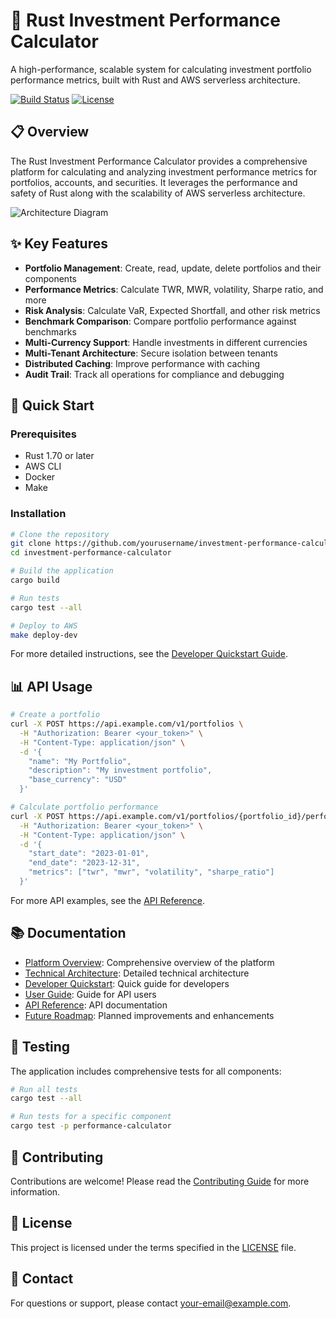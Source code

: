 # 🚀 Rust Investment Performance Calculator

A high-performance, scalable system for calculating investment portfolio performance metrics, built with Rust and AWS serverless architecture.

[![Build Status](https://img.shields.io/badge/build-passing-brightgreen.svg)](https://github.com/yourusername/investment-performance-calculator)
[![License](https://img.shields.io/badge/license-MIT-blue.svg)](LICENSE)

## 📋 Overview

The Rust Investment Performance Calculator provides a comprehensive platform for calculating and analyzing investment performance metrics for portfolios, accounts, and securities. It leverages the performance and safety of Rust along with the scalability of AWS serverless architecture.

![Architecture Diagram](docs/images/architecture.png)

## ✨ Key Features

- **Portfolio Management**: Create, read, update, delete portfolios and their components
- **Performance Metrics**: Calculate TWR, MWR, volatility, Sharpe ratio, and more
- **Risk Analysis**: Calculate VaR, Expected Shortfall, and other risk metrics
- **Benchmark Comparison**: Compare portfolio performance against benchmarks
- **Multi-Currency Support**: Handle investments in different currencies
- **Multi-Tenant Architecture**: Secure isolation between tenants
- **Distributed Caching**: Improve performance with caching
- **Audit Trail**: Track all operations for compliance and debugging

## 🏁 Quick Start

### Prerequisites

- Rust 1.70 or later
- AWS CLI
- Docker
- Make

### Installation

```bash
# Clone the repository
git clone https://github.com/yourusername/investment-performance-calculator.git
cd investment-performance-calculator

# Build the application
cargo build

# Run tests
cargo test --all

# Deploy to AWS
make deploy-dev
```

For more detailed instructions, see the [Developer Quickstart Guide](docs/developer_quickstart.md).

## 📊 API Usage

```bash
# Create a portfolio
curl -X POST https://api.example.com/v1/portfolios \
  -H "Authorization: Bearer <your_token>" \
  -H "Content-Type: application/json" \
  -d '{
    "name": "My Portfolio",
    "description": "My investment portfolio",
    "base_currency": "USD"
  }'

# Calculate portfolio performance
curl -X POST https://api.example.com/v1/portfolios/{portfolio_id}/performance \
  -H "Authorization: Bearer <your_token>" \
  -H "Content-Type: application/json" \
  -d '{
    "start_date": "2023-01-01",
    "end_date": "2023-12-31",
    "metrics": ["twr", "mwr", "volatility", "sharpe_ratio"]
  }'
```

For more API examples, see the [API Reference](docs/api_reference.md).

## 📚 Documentation

- [Platform Overview](docs/platform_overview.md): Comprehensive overview of the platform
- [Technical Architecture](docs/technical_architecture.md): Detailed technical architecture
- [Developer Quickstart](docs/developer_quickstart.md): Quick guide for developers
- [User Guide](docs/user-guide.md): Guide for API users
- [API Reference](docs/api_reference.md): API documentation
- [Future Roadmap](docs/future_roadmap.md): Planned improvements and enhancements

## 🧪 Testing

The application includes comprehensive tests for all components:

```bash
# Run all tests
cargo test --all

# Run tests for a specific component
cargo test -p performance-calculator
```

## 🤝 Contributing

Contributions are welcome! Please read the [Contributing Guide](CONTRIBUTING.md) for more information.

## 📝 License

This project is licensed under the terms specified in the [LICENSE](LICENSE) file.

## 📧 Contact

For questions or support, please contact [your-email@example.com](mailto:your-email@example.com). 